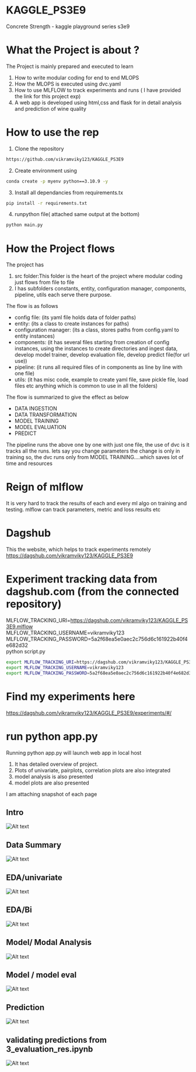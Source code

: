 # KAGGLE_PS3E9
Concrete Strength - kaggle playground series s3e9


# What the Project is about ?
The Project is mainly prepared and executed to learn
1. How to write modular coding for end to end MLOPS
2. How the MLOPS is executed using dvc.yaml
3. How to use MLFLOW to track experiments and runs ( I have provided the link for this project exp)
4. A web app is developed using html,css and flask for in detail analysis and prediction of wine quality


# How to use the rep
1. Clone the repository
```bash
https://github.com/vikramviky123/KAGGLE_PS3E9
```
2. Create environment using
```bash
conda create -p myenv python==3.10.9 -y
```
3. Install all dependancies from requirements.tx
```bash
pip install -r requirements.txt
```
4. runpython file( attached same output at the bottom)
```bash
python main.py
```

# How the Project flows
The project has

1. src folder:This folder is the heart of the project where modular coding just flows from file to file
2. I has subfolders constants, entity, configuration manager, components, pipeline, utils each serve there purpose.

The flow is as follows
* config file: (its yaml file holds data of folder paths)
* entity: (its a class to create instances for paths)
* configuration manager: (its a class, stores paths from config.yaml to entity instances)
* components: (it has several files starting from creation of config instances, using the instances to create directories and ingest data, develop model trainer, develop evaluation file, develop predict file(for url use))
* pipeline: (it runs all required files of in components as line by line with one file)
* utils: (it has misc code, example to create yaml file, save pickle file, load files etc anything which is common to use in all the folders)

The flow is summarized to give the effect as below

* DATA INGESTION
* DATA TRANSFORMATION
* MODEL TRAINING
* MODEL EVALUATION
* PREDICT

The pipeline runs the above one by one with just one file, the use of dvc is it tracks all the runs.
lets say you change parameters the change is only in training so, the dvc runs only from MODEL TRAINING....which saves lot of time and resources

# Reign of mlflow
It is very hard to track the results of each and every ml algo on training and testing.
mlflow can track parameters, metric and loss results etc


# Dagshub
This the website, which helps to track experiments remotely
https://dagshub.com/vikramviky123/KAGGLE_PS3E9

# Experiment tracking data from dagshub.com (from the connected repository)
MLFLOW_TRACKING_URI=https://dagshub.com/vikramviky123/KAGGLE_PS3E9.mlflow \
MLFLOW_TRACKING_USERNAME=vikramviky123 \
MLFLOW_TRACKING_PASSWORD=5a2f68ea5e0aec2c756d6c161922b40f4e682d32 \
python script.py

```bash
export MLFLOW_TRACKING_URI=https://dagshub.com/vikramviky123/KAGGLE_PS3E9.mlflow
export MLFLOW_TRACKING_USERNAME=vikramviky123
export MLFLOW_TRACKING_PASSWORD=5a2f68ea5e0aec2c756d6c161922b40f4e682d32
```

# Find my experiments here
https://dagshub.com/vikramviky123/KAGGLE_PS3E9/experiments/#/

# run python app.py 

Running python app.py will launch web app in local host
1. It has detailed overview of project.
2. Plots of univariate, pairplots, correlation plots are also integrated
3. model analysis is also presented
4. model plots are also presented

I am attaching snapshot of each page

## Intro
![Alt text](image-3.png)

## Data Summary
![Alt text](image-4.png)

## EDA/univariate
![Alt text](image-5.png)

## EDA/Bi
![Alt text](image-6.png)

## Model/ Modal Analysis
![Alt text](image-7.png)

## Model / model eval
![Alt text](image-8.png)

## Prediction
![Alt text](image-9.png)

## validating predictions from 3_evaluation_res.ipynb
![Alt text](image.png)


